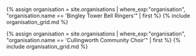 {% assign organisation = site.organisations 
    | where_exp:"organisation", "organisation.name == 'Bingley Tower Bell Ringers'"
    | first %}
{% include organisation_grid.md %}

{% assign organisation = site.organisations 
    | where_exp:"organisation", "organisation.name == 'Cullingworth Community Choir'"
    | first %}
{% include organisation_grid.md %}